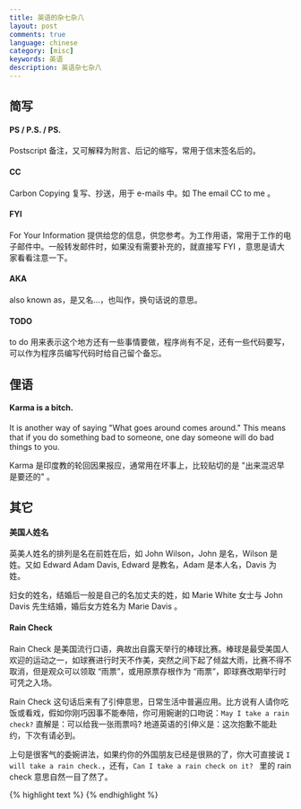 ```yaml
---
title: 英语的杂七杂八
layout: post
comments: true
language: chinese
category: [misc]
keywords: 英语
description: 英语杂七杂八
---
```



<!-- more -->

## 简写

#### PS / P.S. / PS.

Postscript 备注，又可解释为附言、后记的缩写，常用于信末签名后的。

#### CC

Carbon Copying 复写、抄送，用于 e-mails 中。如 The email CC to me 。

#### FYI

For Your Information 提供给您的信息，供您参考。为工作用语，常用于工作的电子邮件中。一般转发邮件时，如果没有需要补充的，就直接写 FYI ，意思是请大家看看注意一下。

#### AKA

also known as，是又名...，也叫作，换句话说的意思。

#### TODO

to do 用来表示这个地方还有一些事情要做，程序尚有不足，还有一些代码要写，可以作为程序员编写代码时给自己留个备忘。

## 俚语

#### Karma is a bitch.

It is another way of saying "What goes around comes around." This means that if you do something bad to someone, one day someone will do bad things to you.

Karma 是印度教的轮回因果报应，通常用在坏事上，比较贴切的是 "出来混迟早是要还的" 。


## 其它

#### 美国人姓名

英美人姓名的排列是名在前姓在后，如 John Wilson，John 是名，Wilson 是姓。又如 Edward Adam Davis, Edward 是教名，Adam 是本人名，Davis 为姓。

妇女的姓名，结婚后一般是自己的名加丈夫的姓，如 Marie White 女士与 John Davis 先生结婚，婚后女方姓名为 Marie Davis 。

#### Rain Check

Rain Check 是美国流行口语，典故出自露天举行的棒球比赛。棒球是最受美国人欢迎的运动之一，如球赛进行时天不作美，突然之间下起了倾盆大雨，比赛不得不取消，但是观众可以领取 “雨票”，或用原票存根作为 “雨票”，即球赛改期举行时可凭之入场。

Rain Check 这句话后来有了引伸意思，日常生活中普遍应用。比方说有人请你吃饭或看戏，假如你刚巧因事不能奉陪，你可用婉谢的口吻说：```May I take a rain check?``` 直解是：可以给我一张雨票吗? 地道英语的引伸义是：这次抱歉不能赴约，下次有请必到。

上句是很客气的委婉讲法，如果约你的外国朋友已经是很熟的了，你大可直接说 ```I will take a rain check.```，还有，```Can I take a rain check on it? ``` 里的 rain check 意思自然一目了然了。


<!--
This is by no means a complete or highly detailed guide but simply gives an overview of what I’ve learnt so far

You cannot haggle at WallMat. Those are set prices.

I spent much of this week wrestling with a server that was in the clutches of OOM killer.

-->

{% highlight text %}
{% endhighlight %}
